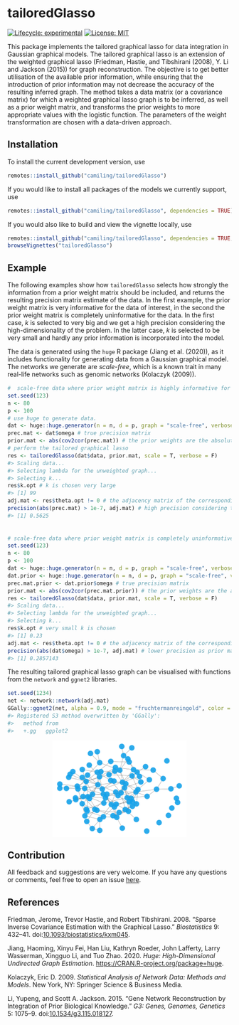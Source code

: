 
<!-- README.md is generated from README.Rmd. Please edit that file -->
tailoredGlasso
==============

<!-- badges: start -->
[![Lifecycle: experimental](https://img.shields.io/badge/lifecycle-experimental-orange.svg)](https://www.tidyverse.org/lifecycle/#experimental) [![License: MIT](https://img.shields.io/badge/License-MIT-yellow.svg)](https://opensource.org/licenses/MIT) <!-- badges: end -->

<!-- IF ON CRAN [![CRAN_Status_Badge](https://www.r-pkg.org/badges/version-last-release/shapr)]
[![CRAN_Downloads_Badge](https://cranlogs.r-pkg.org/badges/grand-total/shapr)]---->
<!--WHEN TESTING IS INCLUDED [![R build status](https://github.com/NorskRegnesentral/shapr/workflows/R-CMD-check/badge.svg)] --->
<!--PAPER HERE [![DOI](https://joss.theoj.org/papers/10.21105/joss.02027/status.svg)]---->
This package implements the tailored graphical lasso for data integration in Gaussian graphical models. The tailored graphical lasso is an extension of the weighted graphical lasso (Friedman, Hastie, and Tibshirani (2008), Y. Li and Jackson (2015)) for graph reconstruction. The objective is to get better utilisation of the available prior information, while ensuring that the introduction of prior information may not decrease the accuracy of the resulting inferred graph. The method takes a data matrix (or a covariance matrix) for which a weighted graphical lasso graph is to be inferred, as well as a prior weight matrix, and transforms the prior weights to more appropriate values with the logistic function. The parameters of the weight transformation are chosen with a data-driven approach.

Installation
------------

To install the current development version, use

``` r
remotes::install_github("camiling/tailoredGlasso")
```

If you would like to install all packages of the models we currently support, use

``` r
remotes::install_github("camiling/tailoredGlasso", dependencies = TRUE)
```

If you would also like to build and view the vignette locally, use

``` r
remotes::install_github("camiling/tailoredGlasso", dependencies = TRUE, build_vignettes = TRUE)
browseVignettes("tailoredGlasso")
```

Example
-------

The following examples show how `tailoredGlasso` selects how strongly the information from a prior weight matrix should be included, and returns the resulting precision matrix estimate of the data. In the first example, the prior weight matrix is very informative for the data of interest, in the second the prior weight matrix is completely uninformative for the data. In the first case, *k* is selected to very big and we get a high precision considering the high-dimensionality of the problem. In the latter case, *k* is selected to be very small and hardly any prior information is incorporated into the model.

The data is generated using the `huge` R package (Jiang et al. (2020)), as it includes functionality for generating data from a Gaussian graphical model. The networks we generate are *scale-free*, which is a known trait in many real-life networks such as genomic networks (Kolaczyk (2009)).

``` r
#  scale-free data where prior weight matrix is highly informative for the data of interest.
set.seed(123)
n <- 80
p <- 100
# use huge to generate data.
dat <- huge::huge.generator(n = n, d = p, graph = "scale-free", verbose = F)
prec.mat <- dat$omega # true precision matrix
prior.mat <- abs(cov2cor(prec.mat)) # the prior weights are the absolute values of the true partial correlations, thus very informative.
# perform the tailored graphical lasso
res <- tailoredGlasso(dat$data, prior.mat, scale = T, verbose = F)
#> Scaling data...
#> Selecting lambda for the unweighted graph...
#> Selecting k...
res$k.opt # k is chosen very large
#> [1] 99
adj.mat <- res$theta.opt != 0 # the adjacency matrix of the corresponding graph
precision(abs(prec.mat) > 1e-7, adj.mat) # high precision considering the high-dimensionality of the problem.
#> [1] 0.5625


# scale-free data where prior weight matrix is completely uninformative for the data of interest.
set.seed(123)
n <- 80
p <- 100
dat <- huge::huge.generator(n = n, d = p, graph = "scale-free", verbose = F)
dat.prior <- huge::huge.generator(n = n, d = p, graph = "scale-free", verbose = F)
prec.mat.prior <- dat.prior$omega # true precision matrix
prior.mat <- abs(cov2cor(prec.mat.prior)) # the prior weights are the absolute values of completely unrelated partial correlations, thus completely uninformative.
res <- tailoredGlasso(dat$data, prior.mat, scale = T, verbose = F)
#> Scaling data...
#> Selecting lambda for the unweighted graph...
#> Selecting k...
res$k.opt # very small k is chosen
#> [1] 0.23
adj.mat <- res$theta.opt != 0 # the adjacency matrix of the corresponding graph
precision(abs(dat$omega) > 1e-7, adj.mat) # lower precision as prior matrix did not provide any additional information.
#> [1] 0.2857143
```

The resulting tailored graphical lasso graph can be visualised with functions from the `network` and `ggnet2` libraries.

``` r
set.seed(1234)
net <- network::network(adj.mat)
GGally::ggnet2(net, alpha = 0.9, mode = "fruchtermanreingold", color = "deepskyblue2")
#> Registered S3 method overwritten by 'GGally':
#>   method from   
#>   +.gg   ggplot2
```

<img src="man/figures/README-unnamed-chunk-4-1.png" width="60%" style="display: block; margin: auto;" />

Contribution
------------

All feedback and suggestions are very welcome. If you have any questions or comments, feel free to open an issue [here](https://github.com/Camiling/TailoredGlasso/issues).

References
----------

Friedman, Jerome, Trevor Hastie, and Robert Tibshirani. 2008. “Sparse Inverse Covariance Estimation with the Graphical Lasso.” *Biostatistics* 9: 432–41. doi:[10.1093/biostatistics/kxm045](https://doi.org/10.1093/biostatistics/kxm045).

Jiang, Haoming, Xinyu Fei, Han Liu, Kathryn Roeder, John Lafferty, Larry Wasserman, Xingguo Li, and Tuo Zhao. 2020. *Huge: High-Dimensional Undirected Graph Estimation*. <https://CRAN.R-project.org/package=huge>.

Kolaczyk, Eric D. 2009. *Statistical Analysis of Network Data: Methods and Models*. New York, NY: Springer Science & Business Media.

Li, Yupeng, and Scott A. Jackson. 2015. “Gene Network Reconstruction by Integration of Prior Biological Knowledge.” *G3: Genes, Genomes, Genetics* 5: 1075–9. doi:[10.1534/g3.115.018127](https://doi.org/10.1534/g3.115.018127).
